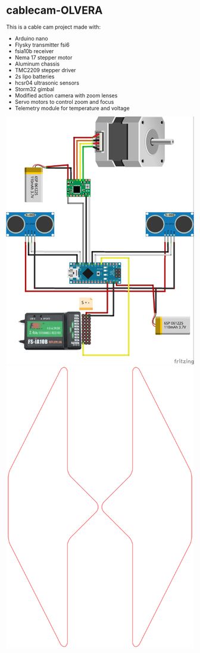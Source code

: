 # cablecam-OLVERA

This is a cable cam project made with:
* Arduino nano
* Flysky transmitter fsi6
* fsia10b receiver
* Nema 17 stepper motor
* Aluminum chassis
* TMC2209 stepper driver
* 2s lipo batteries
* hcsr04 ultrasonic sensors
* Storm32 gimbal
* Modified action camera with zoom lenses
* Servo motors to control zoom and focus
* Telemetry module for temperature and voltage

![alt text](https://github.com/olveragit/cablecam-OLVERA/blob/main/fritzing-diagram/fritzing_diagram.jpg?raw=true)
![alt text](https://github.com/olveragit/cablecam-OLVERA/blob/main/chasis/chasis.svg?raw=true)
